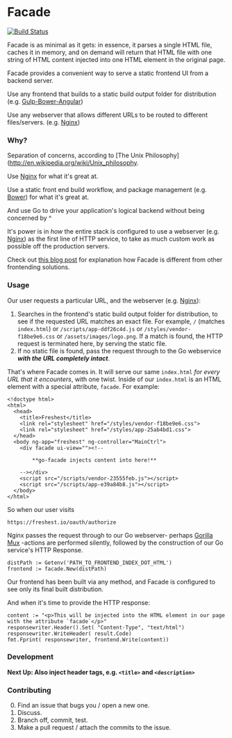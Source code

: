 # Facade 

[![Build Status](https://travis-ci.org/outrightmental/go-facade.svg?branch=master)](https://travis-ci.org/outrightmental/go-facade)

Facade is as minimal as it gets: in essence, it parses a single HTML file, caches it in memory, and on demand will return that HTML file with one string of HTML content injected into one HTML element in the original page.

Facade provides a convenient way to serve a static frontend UI from a backend server.

Use any frontend that builds to a static build output folder for distribution (e.g. [Gulp-Bower-Angular](https://github.com/Swiip/generator-gulp-angular))

Use any webserver that allows different URLs to be routed to different files/servers. (e.g. [Nginx](http://nginx.org/))
    
### Why?

Separation of concerns, according to [The Unix Philosophy](http://en.wikipedia.org/wiki/Unix_philosophy.

Use [Nginx](http://nginx.org/) for what it's great at.

Use a static front end build workflow, and package management (e.g. [Bower](http://bower.io/)) for what it's great at.

And use Go to drive your application's logical backend without being concerned by ^

It's power is in *how* the entire stack is configured to use a webserver (e.g. [Nginx](http://nginx.org/)) as the first line of HTTP service, to take as much custom work as possible off the production servers.

Check out [this blog post](http://www.outrightmental.com/facade-painless-middleware-frontending-for-go/)
for explanation how Facade is different from other frontending solutions.

### Usage

Our user requests a particular URL, and the webserver (e.g. [Nginx](http://nginx.org/)):

  1. Searches in the frontend's static build output folder for distribution, to see if the requested URL matches an exact file. For example, `/` (matches `index.html`) or `/scripts/app-ddf26c4d.js` or `/styles/vendor-f18be9e6.css` or `/assets/images/logo.png`. If a match is found, the HTTP request is terminated here, by serving the static file.
  2. If no static file is found, pass the request through to the Go webservice ***with the URL completely intact***.

That's where Facade comes in. It will serve our same `index.html` *for every URL that it encounters*, with one twist. Inside of our `index.html` is an HTML element with a special attribute, `facade`. For example:

    <!doctype html>
    <html>
      <head>
        <title>Freshest</title>
        <link rel="stylesheet" href="/styles/vendor-f18be9e6.css">
        <link rel="stylesheet" href="/styles/app-25ab4bd1.css">
      </head>
      <body ng-app="freshest" ng-controller="MainCtrl">
        <div facade ui-view=""><!-- 

            **go-facade injects content into here!**

        --></div>
        <script src="/scripts/vendor-23555feb.js"></script>
        <script src="/scripts/app-e39a84b8.js"></script>
      </body>
    </html>

So when our user visits

    https://freshest.io/oauth/authorize

Nginx passes the request through to our Go webserver- perhaps [Gorilla Mux](http://www.gorillatoolkit.org/pkg/mux) -actions are performed silently, followed by the construction of our Go service's HTTP Response.

    distPath := Getenv('PATH_TO_FRONTEND_INDEX_DOT_HTML')
    frontend := facade.New(distPath)

Our frontend has been built via any method, and Facade is configured to see only its final built distribution.

And when it's time to provide the HTTP response:

    content := "<p>This will be injected into the HTML element in our page with the attribute `facade`</p>"
    responsewriter.Header().Set( "Content-Type", "text/html")
    responsewriter.WriteHeader( result.Code)
    fmt.Fprint( responsewriter, frontend.Write(content))

### Development

**Next Up: Also inject header tags, e.g. `<title>` and `<description>`**

### Contributing

0. Find an issue that bugs you / open a new one.
1. Discuss.
2. Branch off, commit, test.
3. Make a pull request / attach the commits to the issue.
